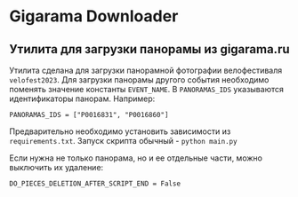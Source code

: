 # Gigarama Downloader
## Утилита для загрузки панорамы из gigarama.ru

Утилита сделана для загрузки панорамной фотографии велофестиваля `velofest2023`.
Для загрузки панорамы другого события необходимо поменять значение константы `EVENT_NAME`.
В `PANORAMAS_IDS` указываются идентификаторы панорам. Например:
```
PANORAMAS_IDS = ["P0016831", "P0016860"]
```

Предварительно необходимо установить зависимости из `requirements.txt`.
Запуск скрипта обычный - `python main.py`

Если нужна не только панорама, но и ее отдельные части, можно выключить их удаление:
```
DO_PIECES_DELETION_AFTER_SCRIPT_END = False
```
